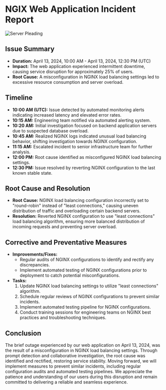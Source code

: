# NGIX Web Application Incident Report

![Server Pleading](https://img.devrant.com/devrant/rant/r_1766089_noFFd.jpg)

## Issue Summary
- **Duration:** April 13, 2024, 10:00 AM - April 13, 2024, 12:30 PM (UTC)
- **Impact:** The web application experienced intermittent downtime, causing service disruption for approximately 25% of users.
- **Root Cause:** A misconfiguration in NGINX load balancing settings led to excessive resource consumption and server overload.

## Timeline
- **10:00 AM (UTC):** Issue detected by automated monitoring alerts indicating increased latency and elevated error rates.
- **10:15 AM:** Engineering team notified via automated alerting system.
- **10:20 AM:** Initial investigation focused on backend application servers due to suspected database overload.
- **10:45 AM:** Realized NGINX logs indicated unusual load balancing behavior, shifting investigation towards NGINX configuration.
- **11:15 AM:** Escalated incident to senior infrastructure team for further analysis.
- **12:00 PM:** Root cause identified as misconfigured NGINX load balancing settings.
- **12:30 PM:** Issue resolved by reverting NGINX configuration to the last known stable state.

## Root Cause and Resolution
- **Root Cause:** NGINX load balancing configuration incorrectly set to "round-robin" instead of "least connections," causing uneven distribution of traffic and overloading certain backend servers.
- **Resolution:** Reverted NGINX configuration to use "least connections" load balancing algorithm, ensuring more balanced distribution of incoming requests and preventing server overload.

## Corrective and Preventative Measures
- **Improvements/Fixes:**
  - Regular audits of NGINX configurations to identify and rectify any discrepancies.
  - Implement automated testing of NGINX configurations prior to deployment to catch potential misconfigurations.
- **Tasks:**
  1. Update NGINX load balancing settings to utilize "least connections" algorithm.
  2. Schedule regular reviews of NGINX configurations to prevent similar incidents.
  3. Implement automated testing pipeline for NGINX configurations.
  4. Conduct training sessions for engineering teams on NGINX best practices and troubleshooting techniques.

## Conclusion
The brief outage experienced by our web application on April 13, 2024, was the result of a misconfiguration in NGINX load balancing settings. Through prompt detection and collaborative investigation, the root cause was identified and rectified, restoring service stability. Moving forward, we will implement measures to prevent similar incidents, including regular configuration audits and automated testing pipelines. We appreciate the patience and understanding of our users during this disruption and remain committed to delivering a reliable and seamless experience.

